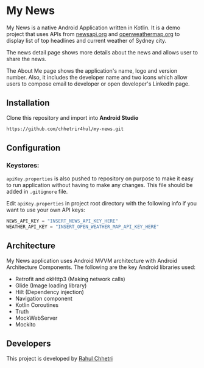 # My News

My News is a native Android Application written in Kotlin. It is a demo project that uses APIs from [newsapi.org](https://newsapi.org/) and [openweathermap.org](https://openweathermap.org/) to display list of top headlines and current weather of Sydney city.

The news detail page shows more details about the news and allows user to share the news.

The About Me page shows the application's name, logo and version number. Also, it includes the developer name and two icons which allow users to compose email to developer or open developer's LinkedIn page.

## Installation
Clone this repository and import into **Android Studio**
```bash
https://github.com/chhetrir4hul/my-news.git
```

## Configuration
### Keystores:
`apiKey.properties` is also pushed to repository on purpose to make it easy to run application without having to make any changes. This file should be added in `.gitignore` file.

Edit `apiKey.properties` in project root directory with the following info if you want to use your own API keys:
```gradle
NEWS_API_KEY = "INSERT_NEWS_API_KEY_HERE"
WEATHER_API_KEY = "INSERT_OPEN_WEATHER_MAP_API_KEY_HERE"
```


## Architecture
My News application uses Android MVVM architecture with Android Architecture Components. The following are the key Android libraries used:

* Retrofit and okHttp3 (Making network calls)
* Glide (Image loading library)
* Hilt (Dependency injection)
* Navigation component
* Kotlin Coroutines
* Truth
* MockWebServer
* Mockito


## Developers
This project is developed by [Rahul Chhetri](https://github.com/chhetrir4hul)